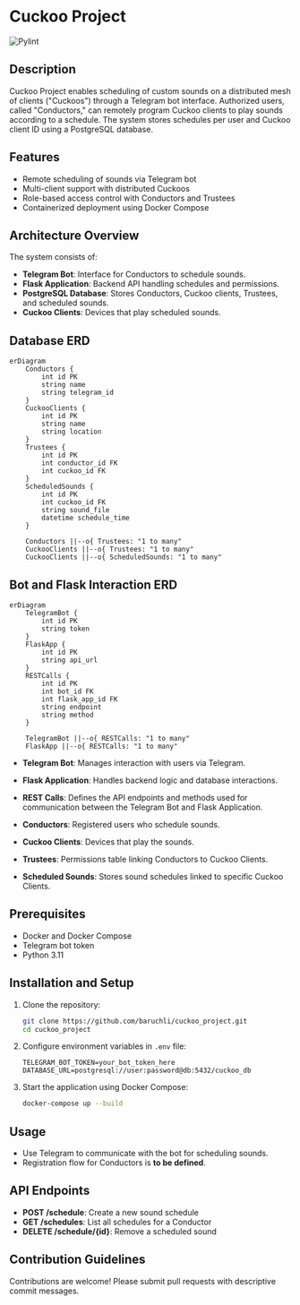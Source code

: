 # Cuckoo Project

![Pylint](https://github.com/baruchli/cuckoo_project/actions/workflows/pylint.yml/badge.svg)


## Description

Cuckoo Project enables scheduling of custom sounds on a distributed mesh of clients ("Cuckoos") through a Telegram bot interface. Authorized users, called "Conductors," can remotely program Cuckoo clients to play sounds according to a schedule. The system stores schedules per user and Cuckoo client ID using a PostgreSQL database.

## Features

- Remote scheduling of sounds via Telegram bot
- Multi-client support with distributed Cuckoos
- Role-based access control with Conductors and Trustees
- Containerized deployment using Docker Compose

## Architecture Overview

The system consists of:

- **Telegram Bot**: Interface for Conductors to schedule sounds.
- **Flask Application**: Backend API handling schedules and permissions.
- **PostgreSQL Database**: Stores Conductors, Cuckoo clients, Trustees, and scheduled sounds.
- **Cuckoo Clients**: Devices that play scheduled sounds.

## Database ERD 

```mermaid
erDiagram
    Conductors {
        int id PK
        string name
        string telegram_id
    }
    CuckooClients {
        int id PK
        string name
        string location
    }
    Trustees {
        int id PK
        int conductor_id FK
        int cuckoo_id FK
    }
    ScheduledSounds {
        int id PK
        int cuckoo_id FK
        string sound_file
        datetime schedule_time
    }

    Conductors ||--o{ Trustees: "1 to many"
    CuckooClients ||--o{ Trustees: "1 to many"
    CuckooClients ||--o{ ScheduledSounds: "1 to many"
```

## Bot and Flask Interaction ERD

```mermaid
erDiagram
    TelegramBot {
        int id PK
        string token
    }
    FlaskApp {
        int id PK
        string api_url
    }
    RESTCalls {
        int id PK
        int bot_id FK
        int flask_app_id FK
        string endpoint
        string method
    }

    TelegramBot ||--o{ RESTCalls: "1 to many"
    FlaskApp ||--o{ RESTCalls: "1 to many"
```

- **Telegram Bot**: Manages interaction with users via Telegram.
- **Flask Application**: Handles backend logic and database interactions.
- **REST Calls**: Defines the API endpoints and methods used for communication between the Telegram Bot and Flask Application.

- **Conductors**: Registered users who schedule sounds.
- **Cuckoo Clients**: Devices that play the sounds.
- **Trustees**: Permissions table linking Conductors to Cuckoo Clients.
- **Scheduled Sounds**: Stores sound schedules linked to specific Cuckoo Clients.

## Prerequisites

- Docker and Docker Compose
- Telegram bot token
- Python 3.11

## Installation and Setup

1. Clone the repository:
   ```bash
   git clone https://github.com/baruchli/cuckoo_project.git
   cd cuckoo_project
   ```
2. Configure environment variables in `.env` file:
   ```env
   TELEGRAM_BOT_TOKEN=your_bot_token_here
   DATABASE_URL=postgresql://user:password@db:5432/cuckoo_db
   ```
3. Start the application using Docker Compose:
   ```bash
   docker-compose up --build
   ```

## Usage

- Use Telegram to communicate with the bot for scheduling sounds.
- Registration flow for Conductors is **to be defined**.

## API Endpoints

- **POST /schedule**: Create a new sound schedule
- **GET /schedules**: List all schedules for a Conductor
- **DELETE /schedule/{id}**: Remove a scheduled sound

## Contribution Guidelines

Contributions are welcome! Please submit pull requests with descriptive commit messages.
